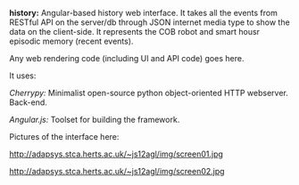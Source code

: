 
__history:__ Angular-based history web interface. 
It takes all the events from RESTful API on the server/db through JSON internet media type to show the data on the client-side. It represents the COB robot and smart housr episodic memory (recent events).

Any web rendering code (including UI and API code) goes here. 

It uses:

_Cherrypy:_ 
Minimalist open-source python object-oriented HTTP webserver. Back-end.

_Angular.js:_
Toolset for building the framework.


Pictures of the interface here:

http://adapsys.stca.herts.ac.uk/~js12agl/img/screen01.jpg

http://adapsys.stca.herts.ac.uk/~js12agl/img/screen02.jpg

